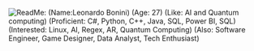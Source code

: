 
![ReadMe: (Name:Leonardo Bonini) (Age: 27) (Like: AI and Quantum computing) (Proficient: C#, Python, C++, Java, SQL, Power BI, SQL) (Interested: Linux, AI, Regex, AR, Quantum Computing) (Also: Software Engineer, Game Designer, Data Analyst, Tech Enthusiast)](/README1.png)
